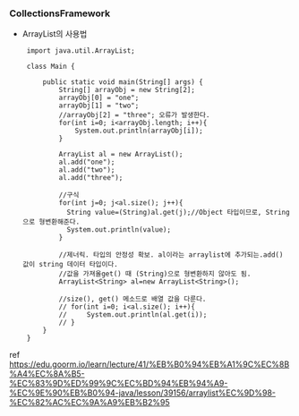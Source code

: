 ### CollectionsFramework
 - ArrayList의 사용법


        import java.util.ArrayList;

        class Main {

            public static void main(String[] args) {
                String[] arrayObj = new String[2];
                arrayObj[0] = "one";
                arrayObj[1] = "two";
                //arrayObj[2] = "three"; 오류가 발생한다.
                for(int i=0; i<arrayObj.length; i++){
                    System.out.println(arrayObj[i]);
                }

                ArrayList al = new ArrayList();
                al.add("one");
                al.add("two");
                al.add("three");

                //구식
                for(int j=0; j<al.size(); j++){
                  String value=(String)al.get(j);//Object 타입이므로, String으로 형변환해준다.
                  System.out.println(value);
                }

                //제너릭. 타입의 안정성 확보. al이라는 arraylist에 추가되는.add() 값이 string 데이터 타입이다.
                //값을 가져올get() 때 (String)으로 형변환하지 않아도 됨.
                ArrayList<String> al=new ArrayList<String>();	

                //size(), get() 메소드로 배열 값을 다룬다.
                // for(int i=0; i<al.size(); i++){
                //     System.out.println(al.get(i));
                // }
            }
        }
        
ref https://edu.goorm.io/learn/lecture/41/%EB%B0%94%EB%A1%9C%EC%8B%A4%EC%8A%B5-%EC%83%9D%ED%99%9C%EC%BD%94%EB%94%A9-%EC%9E%90%EB%B0%94-java/lesson/39156/arraylist%EC%9D%98-%EC%82%AC%EC%9A%A9%EB%B2%95
